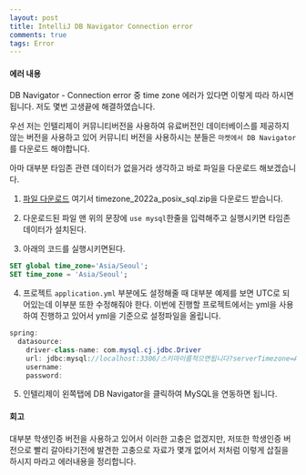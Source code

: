 ```yaml
---
layout: post
title: IntelliJ DB Navigator Connection error
comments: true
tags: Error
---
```


<h4>에러 내용</h4>

DB Navigator - Connection error 중 time zone 에러가 있다면 이렇게 따라 하시면 됩니다. 저도 몇번 고생끝에 해결하였습니다.

우선 저는 인텔리제이 커뮤니티버전을 사용하여 유료버전인 데이터베이스를 제공하지 않는 버전을 사용하고 있어 커뮤니티 버전을 사용하시는 분들은 `마켓에서 DB Navigator`를 다운로드 해야합니다.

아마 대부분 타임존 관련 데이터가 없을거라 생각하고 바로 파일을 다운로드 해보겠습니다.

1. [파일 다운로드](https://dev.mysql.com/downloads/timezones.html) 여기서 timezone_2022a_posix_sql.zip을 다운로드 받습니다. 

2. 다운로드된 파일 맨 위의 문장에 `use mysql`한줄을 입력해주고 실행시키면 타임존 데이터가 설치된다.

3. 아래의 코드를 실행시키면된다.

```sql
SET global time_zone='Asia/Seoul';
SET time_zone = 'Asia/Seoul';
```

4. 프로젝트 `application.yml` 부분에도 설정해줄 때 대부분 예제를 보면 UTC로 되어있는데 이부분 또한 수정해줘야 한다. 이번에 진행할 프로젝트에서는 yml을 사용하여 진행하고 있어서 yml을 기준으로 설정파일을 올립니다.

```java
spring:
  datasource:
    driver-class-name: com.mysql.cj.jdbc.Driver
    url: jdbc:mysql://localhost:3306/스키마이름적으면됩니다?serverTimezone=Asia/Seoul&characterEncoding=UTF-8
    username: 
    password:
```

5. 인텔리제이 왼쪽탭에 DB Navigator을 클릭하여 MySQL을 연동하면 됩니다.


<h4>회고</h4>

대부분 학생인증 버전을 사용하고 있어서 이러한 고충은 없겠지만, 저또한 학생인증 버전으로 빨리 갈아타기전에 발견한 고충으로 자료가 몇개 없어서 저처럼 이렇게 삽질을 하시지 마라고 에러내용을 정리합니다.